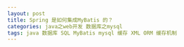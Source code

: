 ```yaml
---
layout: post
title: Spring 是如何集成MyBatis 的？
categories: java之web开发 数据库之mysql 
tags: java 数据库 SQL MyBatis mysql 缓存 XML ORM 缓存机制 
---
```


